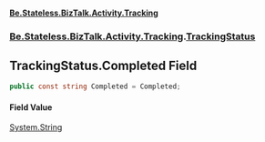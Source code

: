 #### [Be.Stateless.BizTalk.Activity.Tracking](README.md 'README')
### [Be.Stateless.BizTalk.Activity.Tracking](Be.Stateless.BizTalk.Activity.Tracking.md 'Be.Stateless.BizTalk.Activity.Tracking').[TrackingStatus](TrackingStatus.md 'Be.Stateless.BizTalk.Activity.Tracking.TrackingStatus')

## TrackingStatus.Completed Field

```csharp
public const string Completed = Completed;
```

#### Field Value
[System.String](https://docs.microsoft.com/en-us/dotnet/api/System.String 'System.String')